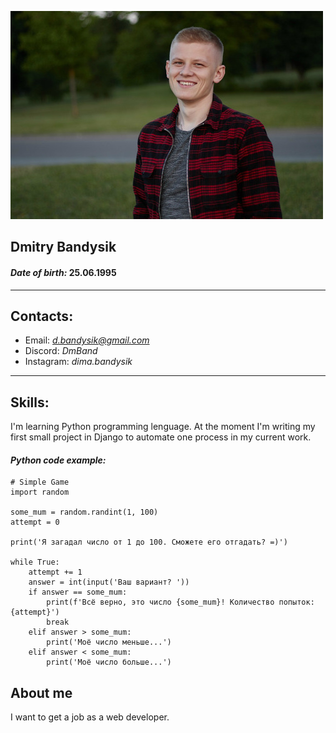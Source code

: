 ![Фото](images/image.jpg "Фото")
## Dmitry Bandysik 
#### _Date of birth:_ 25.06.1995
***
## Contacts:
* Email: *d.bandysik@gmail.com*
* Discord: *DmBand*
* Instagram: *dima.bandysik*
***
## Skills:
I'm learning Python programming lenguage. At the moment I'm writing my first small project in Django to automate one process in my current work.

#### *Python code example:*
```
# Simple Game
import random

some_mum = random.randint(1, 100)
attempt = 0

print('Я загадал число от 1 до 100. Сможете его отгадать? =)')

while True:
    attempt += 1
    answer = int(input('Ваш вариант? '))
    if answer == some_mum:
        print(f'Всё верно, это число {some_mum}! Количество попыток: {attempt}')
        break
    elif answer > some_mum:
        print('Моё число меньше...')
    elif answer < some_mum:
        print('Моё число больше...')
```
## About me
I want to get a job as a web developer.



